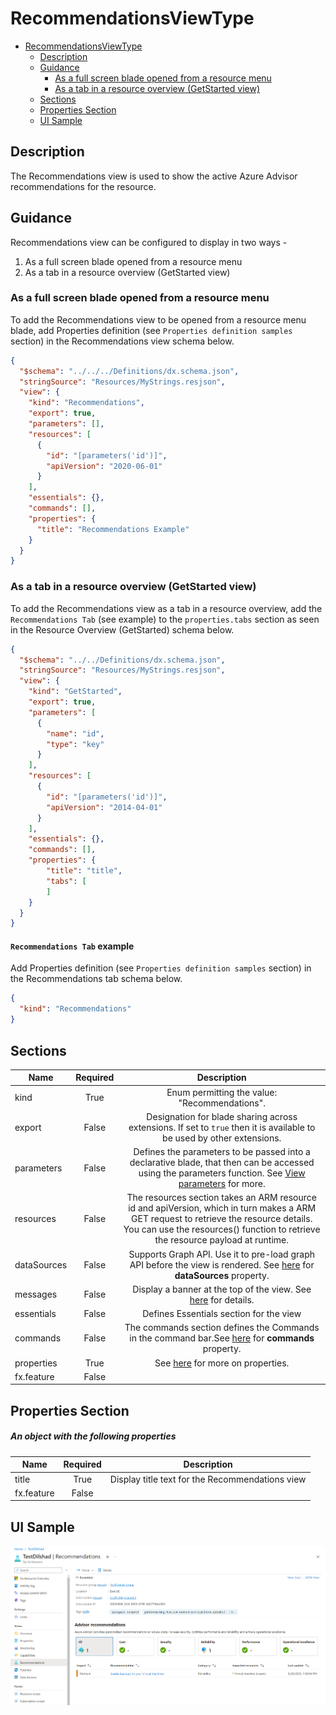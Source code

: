 <a name="recommendationsviewtype"></a>
# RecommendationsViewType
* [RecommendationsViewType](#recommendationsviewtype)
    * [Description](#recommendationsviewtype-description)
    * [Guidance](#recommendationsviewtype-guidance)
        * [As a full screen blade opened from a resource menu](#recommendationsviewtype-guidance-as-a-full-screen-blade-opened-from-a-resource-menu)
        * [As a tab in a resource overview (GetStarted view)](#recommendationsviewtype-guidance-as-a-tab-in-a-resource-overview-getstarted-view)
    * [Sections](#recommendationsviewtype-sections)
    * [Properties Section](#recommendationsviewtype-properties-section)
    * [UI Sample](#recommendationsviewtype-ui-sample)

<a name="recommendationsviewtype-description"></a>
## Description
The Recommendations view is used to show the active Azure Advisor recommendations for the resource.
<a name="recommendationsviewtype-guidance"></a>
## Guidance
Recommendations view can be configured to display in two ways -

1. As a full screen blade opened from a resource menu
2. As a tab in a resource overview (GetStarted view)

<a name="recommendationsviewtype-guidance-as-a-full-screen-blade-opened-from-a-resource-menu"></a>
### As a full screen blade opened from a resource menu

To add the Recommendations view to be opened from a resource menu blade, add Properties definition (see `Properties definition samples` section) in the Recommendations view schema below.

```json
{
  "$schema": "../../../Definitions/dx.schema.json",
  "stringSource": "Resources/MyStrings.resjson",
  "view": {
    "kind": "Recommendations",
    "export": true,
    "parameters": [],
    "resources": [
      {
        "id": "[parameters('id')]",
        "apiVersion": "2020-06-01"
      }
    ],
    "essentials": {},
    "commands": [],
    "properties": {
      "title": "Recommendations Example"
    }
  }
}
```

<a name="recommendationsviewtype-guidance-as-a-tab-in-a-resource-overview-getstarted-view"></a>
### As a tab in a resource overview (GetStarted view)

To add the Recommendations view as a tab in a resource overview, add the `Recommendations Tab` (see example) to the `properties.tabs` section as seen in the Resource Overview (GetStarted) schema below.

```json
{
  "$schema": "../../Definitions/dx.schema.json",
  "stringSource": "Resources/MyStrings.resjson",
  "view": {
    "kind": "GetStarted",
    "export": true,
    "parameters": [
      {
        "name": "id",
        "type": "key"
      }
    ],
    "resources": [
      {
        "id": "[parameters('id')]",
        "apiVersion": "2014-04-01"
      }
    ],
    "essentials": {},
    "commands": [],
    "properties": {
        "title": "title",
        "tabs": [
        ]
    }
  }
}
```

<a name="recommendationsviewtype-guidance-as-a-tab-in-a-resource-overview-getstarted-view-recommendations-tab-example"></a>
#### <code>Recommendations Tab</code> example

Add Properties definition (see `Properties definition samples` section) in the Recommendations tab schema below.

```json
{
  "kind": "Recommendations"
}
```
 
<a name="recommendationsviewtype-sections"></a>
## Sections
| Name | Required | Description
| ---|:--:|:--:|
|kind|True|Enum permitting the value: "Recommendations".
|export|False|Designation for blade sharing across extensions. If set to `true` then it is available to be used by other extensions.
|parameters|False|Defines the parameters to be passed into a declarative blade, that then can be accessed using the parameters function. See [View parameters](dx-viewTypeParameters.md) for more.
|resources|False|The resources section takes an ARM resource id and apiVersion, which in turn makes a ARM GET request to retrieve the resource details. You can use the resources() function to retrieve the resource payload at runtime.
|dataSources|False|Supports Graph API. Use it to pre-load graph API before the view is rendered. See [here](dx-viewTypeDataSources.md) for **dataSources** property.
|messages|False|Display a banner at the top of the view. See [here](dx-enum-viewTypeMessages-items-kind.md) for details.
|essentials|False|Defines Essentials section for the view
|commands|False|The commands section defines the Commands in the command bar.See [here](dx-viewTypeCommands.md) for **commands** property.
|properties|True|See [here](dx-view-recommendationsViewType-properties.md) for more on properties.
|fx.feature|False|
<a name="recommendationsviewtype-properties-section"></a>
## Properties Section
<a name="recommendationsviewtype-properties-section-an-object-with-the-following-properties"></a>
##### An object with the following properties
| Name | Required | Description
| ---|:--:|:--:|
|title|True|Display title text for the Recommendations view
|fx.feature|False|
<a name="recommendationsviewtype-ui-sample"></a>
## UI Sample
![alt-text](../media/dx/views/RecommendationsView.png "UI Sample")  
